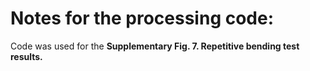 # Notes for the processing code:

Code was used for the 
**Supplementary Fig. 7. Repetitive bending test results.**
